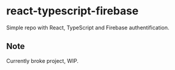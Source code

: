 # react-typescript-firebase
Simple repo with React, TypeScript and Firebase authentification.

## Note

Currently broke project, WIP.
